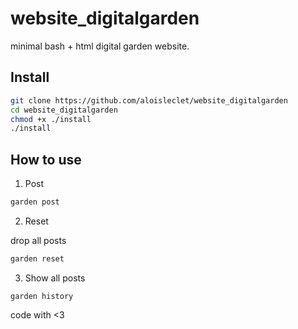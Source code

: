 # website_digitalgarden

minimal bash + html digital garden website.

## Install

```bash
git clone https://github.com/aloisleclet/website_digitalgarden
cd website_digitalgarden
chmod +x ./install
./install
```

## How to use

1. Post

```bash
garden post
```

2. Reset

drop all posts

```bash
garden reset 
```

3. Show all posts

```
garden history
```

code with <3
